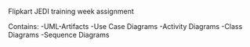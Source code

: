 Flipkart JEDI training week assignment

Contains:
-UML-Artifacts
    -Use Case Diagrams
    -Activity Diagrams
    -Class Diagrams
    -Sequence Diagrams